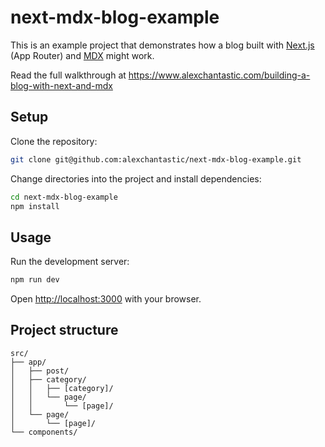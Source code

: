 # next-mdx-blog-example

This is an example project that demonstrates how a blog built with [Next.js](https://nextjs.org/) (App Router) and [MDX](https://www.mdxjs.com/) might work.

Read the full walkthrough at https://www.alexchantastic.com/building-a-blog-with-next-and-mdx

## Setup

Clone the repository:

```sh
git clone git@github.com:alexchantastic/next-mdx-blog-example.git
```

Change directories into the project and install dependencies:

```sh
cd next-mdx-blog-example
npm install
```

## Usage

Run the development server:

```sh
npm run dev
```

Open [http://localhost:3000](http://localhost:3000) with your browser.

## Project structure

```
src/
├── app/
│   ├── post/
│   ├── category/
│   │   ├── [category]/
│   │   └── page/
│   │       └── [page]/
│   └── page/
│       └── [page]/
└── components/
```
